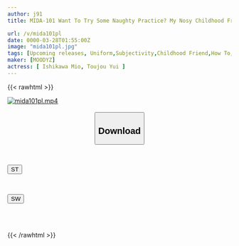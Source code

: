 ```yaml
---
author: j91
title: MIDA-101 Want To Try Some Naughty Practice? My Nosy Childhood Friend Mio Has A Premature Ejaculation Constitution, But She's Teaching Me How To Make Her Cum Mio Ishikawa

url: /v/mida101pl
date: 0000-03-28T01:55:00Z
image: "mida101pl.jpg"
tags: [Upcoming releases, Uniform,Subjectivity,Childhood Friend,How To,Premature Ejaculation	]
maker: [MOODYZ]
actress: [ Ishikawa Mio, Toujou Yui ]
---
```



{{< rawhtml >}}

<div class="video" data-videoid="pending_link.html">
    <a href="javascript:;">
        <img src="/v/mida101pl/mida101pl.jpg" width="WIDTH" height="HEIGHT" alt="mida101pl.mp4" loading="lazy">
    </a>
</div>

<script type="text/javascript" src="https://j91.asia/asset/on-demand-pend.js"></script>

<br>
  <link rel="stylesheet" href="https://j91.asia/asset/bs5.css">
  
  <center>
  <button class="btn btn-primary" type="button" data-bs-toggle="collapse" data-bs-target=".multi-collapse" aria-expanded="false" aria-controls="multiCollapseExample1 multiCollapseExample2"><h2>Download</h2></button></center>
</p>
<div class="row">
  <div class="col">
    <div class="collapse multi-collapse" id="multiCollapseExample1">
      <div class="card card-body">
	      	      <br>
<div class="buttons">  
<p><a href="https://j91.asia/pending_link.html" target="_blank"><button class="btn-hover color-3"><i class="fa fa-download"></i> ST</button></a></p></div>
    </div>
  </div>
</div>
  <div class="col">
    <div class="collapse multi-collapse" id="multiCollapseExample2">
      <div class="card card-body">
	      <br>
<div class="buttons">
<p><a href="https://j91.asia/pending_link.html" target="_blank"><button class="btn-hover color-2"><i class="fa fa-download"></i> SW</button></a></p></div>
<br><br>
      </div>
    </div>
  </div>
</div>

{{< /rawhtml >}}